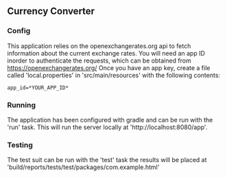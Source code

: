 ## Currency Converter

### Config
This application relies on the openexchangerates.org api to fetch information about the current exchange rates. 
You will need an app ID inorder to authenticate the requests, which can be obtained from https://openexchangerates.org/
Once you have an app key, create a file called 'local.properties' in 'src/main/resources' with the following contents:
```properties
app_id=*YOUR_APP_ID*
```

### Running
The application has been configured with gradle and can be run with the 'run' task.
This will run the server locally at 'http://localhost:8080/app'.

### Testing
The test suit can be run with the 'test' task the results will be placed at 'build/reports/tests/test/packages/com.example.html'